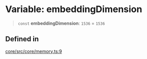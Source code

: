 # Variable: embeddingDimension

> `const` **embeddingDimension**: `1536` = `1536`

## Defined in

[core/src/core/memory.ts:9](https://github.com/ai16z/eliza/blob/c537cb3e848b54fcb914d8ef84924fa5fdeaec66/core/src/core/memory.ts#L9)
